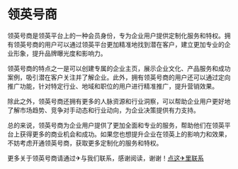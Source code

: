 # 领英号商

领英号商是领英平台上的一种会员身份，专为企业用户提供定制化服务和特权。拥有领英号商的用户可以通过领英平台更加精准地找到潜在客户，建立更加专业的企业形象，提升品牌曝光度和影响力。

领英号商的特点之一是可以创建专属的企业主页，展示企业文化、产品服务和成功案例，吸引潜在客户关注并了解企业。此外，拥有领英号商的用户还可以通过定向推广功能，针对特定行业、地域和职位的用户进行精准推广，提升营销效果。

除此之外，领英号商还拥有更多的人脉资源和行业洞察，可以帮助企业用户更好地了解市场趋势、竞争对手动态和行业动向，为企业决策提供有力支持。

总的来说，领英号商为企业用户提供了更加全面和专业的服务，帮助他们在领英平台上获得更多的商业机会和成功。如果您也想提升企业在领英上的影响力和效果，不妨考虑开通领英号商，获取更多定制化的服务和特权。

更多关于领英号商请通过✈与我们联系，感谢阅读，谢谢！[点这✈里联系](https://add.k02.cc)